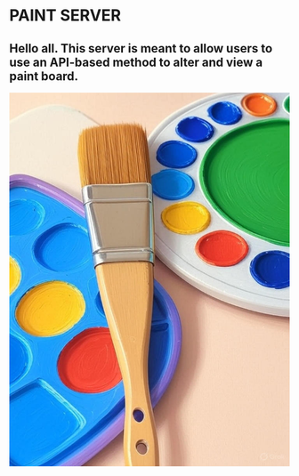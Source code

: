# PAINT SERVER
## Hello all. This server is meant to allow users to use an API-based method to alter and view a paint board.

![paintbrush](https://github.com/markoviandevelopments/paint_server_http_api/blob/main/photos/image%20(1).jpg)
